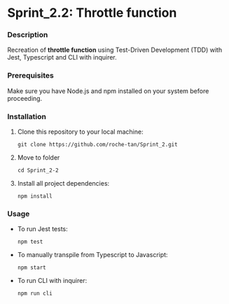 # Sprint_2.2: Throttle function

### Description

Recreation of **throttle function** using Test-Driven Development (TDD) with Jest, Typescript and CLI with inquirer.

### Prerequisites

Make sure you have Node.js and npm installed on your system before proceeding.

### Installation

1. Clone this repository to your local machine:

   `git clone https://github.com/roche-tan/Sprint_2.git `

2. Move to folder

   `cd Sprint_2-2 `

3. Install all project dependencies:

   `npm install`

### Usage

- To run Jest tests:

  `npm test`

- To manually transpile from Typescript to Javascript:

  `npm start`

- To run CLI with inquirer:

  `npm run cli`
